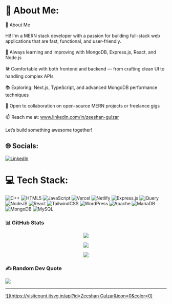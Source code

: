 # 💫 About Me:
👋 About Me<br><br>Hi! I'm a MERN stack developer with a passion for building full-stack web applications that are fast, functional, and user-friendly.<br><br>🧠 Always learning and improving with MongoDB, Express.js, React, and Node.js<br><br>🛠️ Comfortable with both frontend and backend — from crafting clean UI to handling complex APIs<br><br>📚 Exploring: Next.js, TypeScript, and advanced MongoDB performance techniques<br><br>🤝 Open to collaboration on open-source MERN projects or freelance gigs<br><br>📫 Reach me at: www.linkedin.com/in/zeeshan-gulzar<br><br>Let’s build something awesome together!


## 🌐 Socials:
[![LinkedIn](https://img.shields.io/badge/LinkedIn-%230077B5.svg?logo=linkedin&logoColor=white)](https://linkedin.com/in/www.linkedin.com/in/zeeshan-gulzar) 

# 💻 Tech Stack:
![C++](https://img.shields.io/badge/c++-%2300599C.svg?style=plastic&logo=c%2B%2B&logoColor=white) ![HTML5](https://img.shields.io/badge/html5-%23E34F26.svg?style=plastic&logo=html5&logoColor=white) ![JavaScript](https://img.shields.io/badge/javascript-%23323330.svg?style=plastic&logo=javascript&logoColor=%23F7DF1E) ![Vercel](https://img.shields.io/badge/vercel-%23000000.svg?style=plastic&logo=vercel&logoColor=white) ![Netlify](https://img.shields.io/badge/netlify-%23000000.svg?style=plastic&logo=netlify&logoColor=#00C7B7) ![Express.js](https://img.shields.io/badge/express.js-%23404d59.svg?style=plastic&logo=express&logoColor=%2361DAFB) ![jQuery](https://img.shields.io/badge/jquery-%230769AD.svg?style=plastic&logo=jquery&logoColor=white) ![NodeJS](https://img.shields.io/badge/node.js-6DA55F?style=plastic&logo=node.js&logoColor=white) ![React](https://img.shields.io/badge/react-%2320232a.svg?style=plastic&logo=react&logoColor=%2361DAFB) ![TailwindCSS](https://img.shields.io/badge/tailwindcss-%2338B2AC.svg?style=plastic&logo=tailwind-css&logoColor=white) ![WordPress](https://img.shields.io/badge/WordPress-%23117AC9.svg?style=plastic&logo=WordPress&logoColor=white) ![Apache](https://img.shields.io/badge/apache-%23D42029.svg?style=plastic&logo=apache&logoColor=white) ![MariaDB](https://img.shields.io/badge/MariaDB-003545?style=plastic&logo=mariadb&logoColor=white) ![MongoDB](https://img.shields.io/badge/MongoDB-%234ea94b.svg?style=plastic&logo=mongodb&logoColor=white) ![MySQL](https://img.shields.io/badge/mysql-4479A1.svg?style=plastic&logo=mysql&logoColor=white)
### 📊 GitHub Stats

<div align="center">

  ![](https://github-readme-stats.vercel.app/api?username=ZeeshanGulzar&theme=dark&hide_border=false&include_all_commits=true&count_private=true)

  ![](https://nirzak-streak-stats.vercel.app/?user=ZeeshanGulzar&theme=dark&hide_border=false)

  ![](https://github-readme-stats.vercel.app/api/top-langs/?username=ZeeshanGulzar&theme=dark&hide_border=false&include_all_commits=true&count_private=true&layout=compact)

</div>


### ✍️ Random Dev Quote
![](https://quotes-github-readme.vercel.app/api?type=horizontal&theme=radical)

---
[![](https://visitcount.itsvg.in/api?id=Zeeshan Gulzar&icon=0&color=0)](https://visitcount.itsvg.in)

<!-- Proudly created with GPRM ( https://gprm.itsvg.in ) -->
